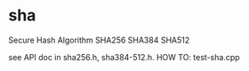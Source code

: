 # sha
Secure Hash Algorithm
SHA256
SHA384
SHA512

see API doc in sha256.h, sha384-512.h.
HOW TO:
test-sha.cpp